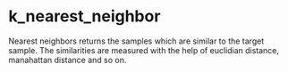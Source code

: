 # k_nearest_neighbor
Nearest neighbors returns the samples which are similar to the target sample. The similarities are measured with the help of euclidian distance, manahattan distance and so on.
